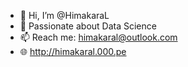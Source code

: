 
- 👋 Hi, I’m @HimakaraL
- 💞️ Passionate about Data Science
- 📫 Reach me: himakaral@outlook.com
- 🌐 http://himakaral.000.pe

<!---
HimakaraL/HimakaraL is a ✨ special ✨ repository because its `README.md` (this file) appears on your GitHub profile.
You can click the Preview link to take a look at your changes.
--->
